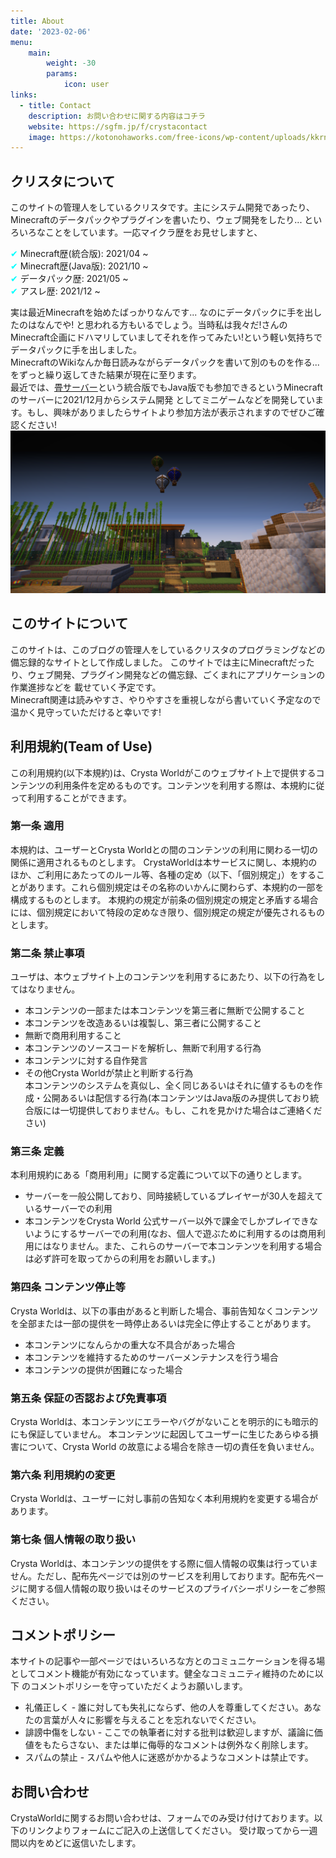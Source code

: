 ```yaml
---
title: About
date: '2023-02-06'
menu:
    main: 
        weight: -30
        params:
            icon: user
links:
  - title: Contact
    description: お問い合わせに関する内容はコチラ
    website: https://sgfm.jp/f/crystacontact
    image: https://kotonohaworks.com/free-icons/wp-content/uploads/kkrn_icon_otoiawase_2.png
---
```



## クリスタについて
このサイトの管理人をしているクリスタです。主にシステム開発であったり、Minecraftのデータパックやプラグインを書いたり、ウェブ開発をしたり...
といろいろなことをしています。一応マイクラ歴をお見せしますと、<br>

<span style="color: #00FFFF; ">✔ </span> Minecraft歴(統合版): 2021/04 ~  
<span style="color: #00FFFF; ">✔ </span> Minecraft歴(Java版): 2021/10 ~  
<span style="color: #00FFFF; ">✔ </span> データパック歴: 2021/05 ~  
<span style="color: #00FFFF; ">✔ </span> アスレ歴: 2021/12 ~  

実は最近Minecraftを始めたばっかりなんです... なのにデータパックに手を出したのはなんでや! と思われる方もいるでしょう。当時私は我々だ!さんの
Minecraft企画にドハマリしていましてそれを作ってみたい!という軽い気持ちでデータパックに手を出しました。<br>
MinecraftのWikiなんか毎日読みながらデータパックを書いて別のものを作る...をずっと繰り返してきた結果が現在に至ります。<br>
最近では、[畳サーバー](https://tatamiserver.com)という統合版でもJava版でも参加できるというMinecraftのサーバーに2021/12月からシステム開発
としてミニゲームなどを開発しています。もし、興味がありましたらサイトより参加方法が表示されますのでぜひご確認ください!
![畳サーバー](contents.png "畳サーバー")

## このサイトについて
このサイトは、このブログの管理人をしているクリスタのプログラミングなどの備忘録的なサイトとして作成しました。
このサイトでは主にMinecraftだったり、ウェブ開発、プラグイン開発などの備忘録、ごくまれにアプリケーションの作業進捗などを
載せていく予定です。<br>
Minecraft関連は読みやすさ、やりやすさを重視しながら書いていく予定なので温かく見守っていただけると幸いです!

## 利用規約(Team of Use)
この利用規約(以下本規約)は、Crysta Worldがこのウェブサイト上で提供するコンテンツの利用条件を定めるものです。コンテンツを利用する際は、本規約に従って利用することができます。

### 第一条 適用
本規約は、ユーザーとCrysta Worldとの間のコンテンツの利用に関わる一切の関係に適用されるものとします。
CrystaWorldは本サービスに関し、本規約のほか、ご利用にあたってのルール等、各種の定め（以下、「個別規定」）をすることがあります。これら個別規定はその名称のいかんに関わらず、本規約の一部を構成するものとします。
本規約の規定が前条の個別規定の規定と矛盾する場合には、個別規定において特段の定めなき限り、個別規定の規定が優先されるものとします。

### 第二条 禁止事項
ユーザは、本ウェブサイト上のコンテンツを利用するにあたり、以下の行為をしてはなりません。<br>
- 本コンテンツの一部または本コンテンツを第三者に無断で公開すること
- 本コンテンツを改造あるいは複製し、第三者に公開すること
- 無断で商用利用すること
- 本コンテンツのソースコードを解析し、無断で利用する行為
- 本コンテンツに対する自作発言
- その他Crysta Worldが禁止と判断する行為<br>
本コンテンツのシステムを真似し、全く同じあるいはそれに値するものを作成・公開あるいは配信する行為(本コンテンツはJava版のみ提供しており統合版には一切提供しておりません。もし、これを見かけた場合はご連絡ください)

### 第三条  定義
本利用規約にある「商用利用」に関する定義について以下の通りとします。
- サーバーを一般公開しており、同時接続しているプレイヤーが30人を超えているサーバーでの利用
- 本コンテンツをCrysta World 公式サーバー以外で課金でしかプレイできないようにするサーバーでの利用(なお、個人で遊ぶために利用するのは商用利用にはなりません。また、これらのサーバーで本コンテンツを利用する場合は必ず許可を取ってからの利用をお願いします。)

### 第四条 コンテンツ停止等
Crysta Worldは、以下の事由があると判断した場合、事前告知なくコンテンツを全部または一部の提供を一時停止あるいは完全に停止することがあります。<br>
- 本コンテンツになんらかの重大な不具合があった場合
- 本コンテンツを維持するためのサーバーメンテナンスを行う場合
- 本コンテンツの提供が困難になった場合

### 第五条 保証の否認および免責事項
Crysta Worldは、本コンテンツにエラーやバグがないことを明示的にも暗示的にも保証していません。
本コンテンツに起因してユーザーに生じたあらゆる損害について、Crysta World  の故意による場合を除き一切の責任を負いません。

### 第六条 利用規約の変更
Crysta Worldは、ユーザーに対し事前の告知なく本利用規約を変更する場合があります。

### 第七条 個人情報の取り扱い
Crysta Worldは、本コンテンツの提供をする際に個人情報の収集は行っていません。ただし、配布先ページでは別のサービスを利用しております。配布先ページに関する個人情報の取り扱いはそのサービスのプライバシーポリシーをご参照ください。

## コメントポリシー
本サイトの記事や一部ページではいろいろな方とのコミュニケーションを得る場としてコメント機能が有効になっています。健全なコミュニティ維持のために以下
のコメントポリシーを守っていただくようお願いします。
- 礼儀正しく - 誰に対しても失礼にならず、他の人を尊重してください。あなたの言葉が人々に影響を与えることを忘れないでください。
- 誹謗中傷をしない - ここでの執筆者に対する批判は歓迎しますが、議論に価値をもたらさない、または単に侮辱的なコメントは例外なく削除します。
- スパムの禁止 - スパムや他人に迷惑がかかるようなコメントは禁止です。

## お問い合わせ
CrystaWorldに関するお問い合わせは、フォームでのみ受け付けております。以下のリンクよりフォームにご記入の上送信してください。
受け取ってから一週間以内をめどに返信いたします。

